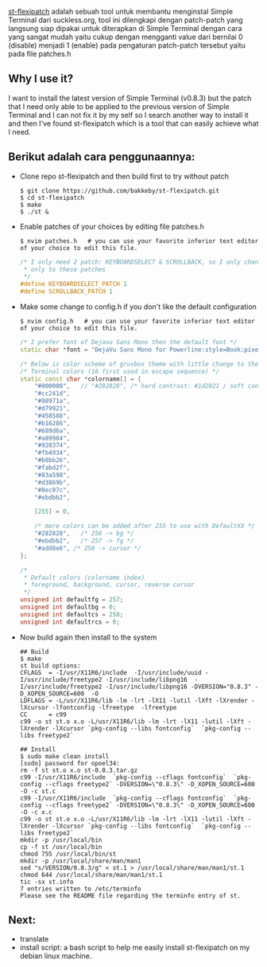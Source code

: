 [st-flexipatch](https://github.com/bakkeby/st-flexipatch) adalah sebuah tool untuk membantu menginstal Simple Terminal dari suckless.org, tool ini dilengkapi dengan patch-patch yang langsung siap dipakai untuk diterapkan di Simple Terminal dengan cara yang sangat mudah yaitu cukup dengan mengganti value dari bernilai 0 (disable) menjadi 1 (enable) pada pengaturan patch-patch tersebut yaitu pada file patches.h

## Why I use it?

I want to install the latest version of Simple Terminal (v0.8.3) but the patch that I need only able to be applied to the previous version of Simple Terminal and I can not fix it by my self so I search another way to install it and then I've found st-flexipatch which is a tool that can easily achieve what I need.

## Berikut adalah cara penggunaannya:

* Clone repo st-flexipatch and then build first to try without patch

  ``` shell
  $ git clone https://github.com/bakkeby/st-flexipatch.git
  $ cd st-flexipatch
  $ make
  $ ./st &
  ```

* Enable patches of your choices by editing file patches.h

  ``` shell
  $ nvim patches.h   # you can use your favorite inferior text editor of your choice to edit this file.
  ```

  ``` c++
  /* I only need 2 patch: KEYBOARDSELECT & SCROLLBACK, so I only change the value from 0 to 1
   * only to these patches
   */
  #define KEYBOARDSELECT_PATCH 1
  #define SCROLLBACK_PATCH 1
  ```

* Make some change to config.h if you don't like the default configuration

  ``` shell
  $ nvim config.h   # you can use your favorite inferior text editor of your choice to edit this file.
  ```

  ``` c++
  /* I prefer font of Dejavu Sans Mono then the default font */
  static char *font = "DejaVu Sans Mono for Powerline:style=Book:pixelsize=12:antialias=true:autohint=true";

  /* Below is color scheme of gruvbox theme with little change to the background */
  /* Terminal colors (16 first used in escape sequence) */
  static const char *colorname[] = {
      "#000000",   // "#282828", /* hard contrast: #1d2021 / soft contrast: #32302f */
      "#cc241d",
      "#98971a",
      "#d79921",
      "#458588",
      "#b16286",
      "#689d6a",
      "#a89984",
      "#928374",
      "#fb4934",
      "#b8bb26",
      "#fabd2f",
      "#83a598",
      "#d3869b",
      "#8ec07c",
      "#ebdbb2",

      [255] = 0,

      /* more colors can be added after 255 to use with DefaultXX */
      "#282828",   /* 256 -> bg */
      "#ebdbb2",   /* 257 -> fg */
      "#add8e6", /* 258 -> cursor */
  };

  /*
   * Default colors (colorname index)
   * foreground, background, cursor, reverse cursor
   */
  unsigned int defaultfg = 257;
  unsigned int defaultbg = 0;
  unsigned int defaultcs = 258;
  unsigned int defaultrcs = 0;
  ```

* Now build again then install to the system

  ``` shell
  ## Build
  $ make
  st build options:
  CFLAGS  = -I/usr/X11R6/include  -I/usr/include/uuid -I/usr/include/freetype2 -I/usr/include/libpng16  -I/usr/include/freetype2 -I/usr/include/libpng16 -DVERSION="0.8.3" -D_XOPEN_SOURCE=600  -O
  LDFLAGS = -L/usr/X11R6/lib -lm -lrt -lX11 -lutil -lXft -lXrender -lXcursor -lfontconfig -lfreetype  -lfreetype
  CC      = c99
  c99 -o st st.o x.o -L/usr/X11R6/lib -lm -lrt -lX11 -lutil -lXft -lXrender -lXcursor `pkg-config --libs fontconfig`  `pkg-config --libs freetype2`

  ## Install
  $ sudo make clean install
  [sudo] password for opoel34:
  rm -f st st.o x.o st-0.8.3.tar.gz
  c99 -I/usr/X11R6/include  `pkg-config --cflags fontconfig`  `pkg-config --cflags freetype2` -DVERSION=\"0.8.3\" -D_XOPEN_SOURCE=600  -O -c st.c
  c99 -I/usr/X11R6/include  `pkg-config --cflags fontconfig`  `pkg-config --cflags freetype2` -DVERSION=\"0.8.3\" -D_XOPEN_SOURCE=600  -O -c x.c
  c99 -o st st.o x.o -L/usr/X11R6/lib -lm -lrt -lX11 -lutil -lXft -lXrender -lXcursor `pkg-config --libs fontconfig`  `pkg-config --libs freetype2`
  mkdir -p /usr/local/bin
  cp -f st /usr/local/bin
  chmod 755 /usr/local/bin/st
  mkdir -p /usr/local/share/man/man1
  sed "s/VERSION/0.8.3/g" < st.1 > /usr/local/share/man/man1/st.1
  chmod 644 /usr/local/share/man/man1/st.1
  tic -sx st.info
  7 entries written to /etc/terminfo
  Please see the README file regarding the terminfo entry of st.
  ```
## Next:
* translate
* install script: a bash script to help me easily install st-flexipatch on my debian linux machine.

